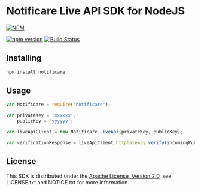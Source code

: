 # Notificare Live API SDK for NodeJS

[![NPM](https://nodei.co/npm/notificare.png)](https://nodei.co/npm/notificare/)

[![npm version](https://badge.fury.io/js/notificare.svg)](http://badge.fury.io/js/notificare) [![Build Status](https://travis-ci.org/Notificare/notificare-live-api-node.png?branch=master)](https://travis-ci.org/Notificare/notificare-live-api-node)

## Installing

```sh
npm install notificare
```

## Usage

```javascript
var Notificare = require('notificare');

var privateKey = 'xxxxxx',
    publicKey = 'yyyyyy';

var liveApiClient = new Notificare.LiveApi(privateKey, publicKey);

var verificationResponse = liveApiClient.httpGateway.verify(incomingPublicKey, challenge);
```


## License

This SDK is distributed under the
[Apache License, Version 2.0](http://www.apache.org/licenses/LICENSE-2.0),
see LICENSE.txt and NOTICE.txt for more information.